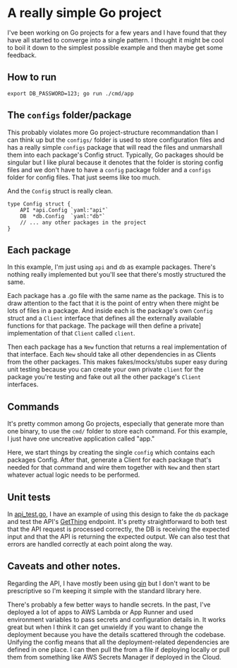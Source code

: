 # A really simple Go project

I've been working on Go projects for a few years and I have found that they have all started to converge into a single pattern.  I thought it might be cool to boil it down to the simplest possible example and then maybe get some feedback.

## How to run

```
export DB_PASSWORD=123; go run ./cmd/app
```

## The `configs` folder/package

This probably violates more Go project-structure recommandation than I can think up but the `configs/` folder is used to store configuration files and has a really simple `configs` package that will read the files and unmarshall them into each package's Config struct.  Typically, Go packages should be singular but I like plural because it denotes that the folder is storing config files and we don't have to have a `config` package folder and a `configs` folder for config files.  That just seems like too much.

And the `Config` struct is really clean.
```
type Config struct {
	API *api.Config `yaml:"api"`
	DB  *db.Config  `yaml:"db"`
    // ... any other packages in the project
}
```

## Each package

In this example, I'm just using `api` and `db` as example packages.  There's nothing really implemented but you'll see that there's mostly structured the same.

Each package has a .go file with the same name as the package.  This is to draw attention to the fact that it is the point of entry when there might be lots of files in a package.  And inside each is the package's own `Config` struct and a `Client` interface that defines all the externally available functions for that package.  The package will then define a private] implementation of that `Client` called `client`.

Then each package has a `New` function that returns a real implementation of that interface.  Each `New` should take all other dependencies in as Clients from the other packages.  This makes fakes/mocks/stubs super easy during unit testing because you can create your own private `client` for the package you're testing and fake out all the other package's `Client` interfaces.

## Commands

It's pretty common among Go projects, especially that generate more than one binary, to use the `cmd/` folder to store each command.  For this example, I just have one uncreative application called "app."


Here, we start things by creating the single `config` which contains each packages Config.  After that, generate a Client for each package that's needed for that command and wire them together with `New` and then start whatever actual logic needs to be performed.

## Unit tests

In [api_test.go](api/api_test.go), I have an example of using this design to fake the `db` package and test the API's [GetThing](api/api.go#51) endpoint.  It's pretty straightforward to both test that the API request is processed correctly, the DB is receiving the expected input and that the API is returning the expected output.  We can also test that errors are handled correctly at each point along the way.

## Caveats and other notes.

Regarding the API, I have mostly been using [gin](https://github.com/gin-gonic/gin) but I don't want to be prescriptive so I'm keeping it simple with the standard library here.

There's probably a few better ways to handle secrets. In the past, I've deployed a lot of apps to AWS Lambda or App Runner and used environment variables to pass secrets and configuration details in.  It works great but when I think it can get unwieldy if you want to change the deployment because you have the details scattered through the codebase.  Unifying the config means that all the deployment-related dependencies are defined in one place.  I can then pull the from a file if deploying locally or pull them from something like AWS Secrets Manager if deployed in the Cloud.





